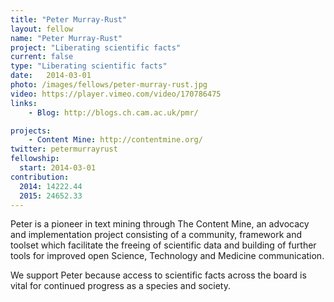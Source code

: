 ```yaml
---
title: "Peter Murray-Rust"
layout: fellow
name: "Peter Murray-Rust"
project: "Liberating scientific facts"
current: false
type: "Liberating scientific facts"
date:   2014-03-01
photo: /images/fellows/peter-murray-rust.jpg
video: https://player.vimeo.com/video/170786475
links:
    - Blog: http://blogs.ch.cam.ac.uk/pmr/

projects:
    - Content Mine: http://contentmine.org/
twitter: petermurrayrust
fellowship:
  start: 2014-03-01
contribution:
  2014: 14222.44
  2015: 24652.33
---
```


Peter is a pioneer in text mining through The Content Mine, an advocacy and implementation project consisting of a community, framework and toolset which facilitate the freeing of scientific data and building of further tools for improved open Science, Technology and Medicine communication.

We support Peter because access to scientific facts across the board is vital for continued progress as a species and society.
